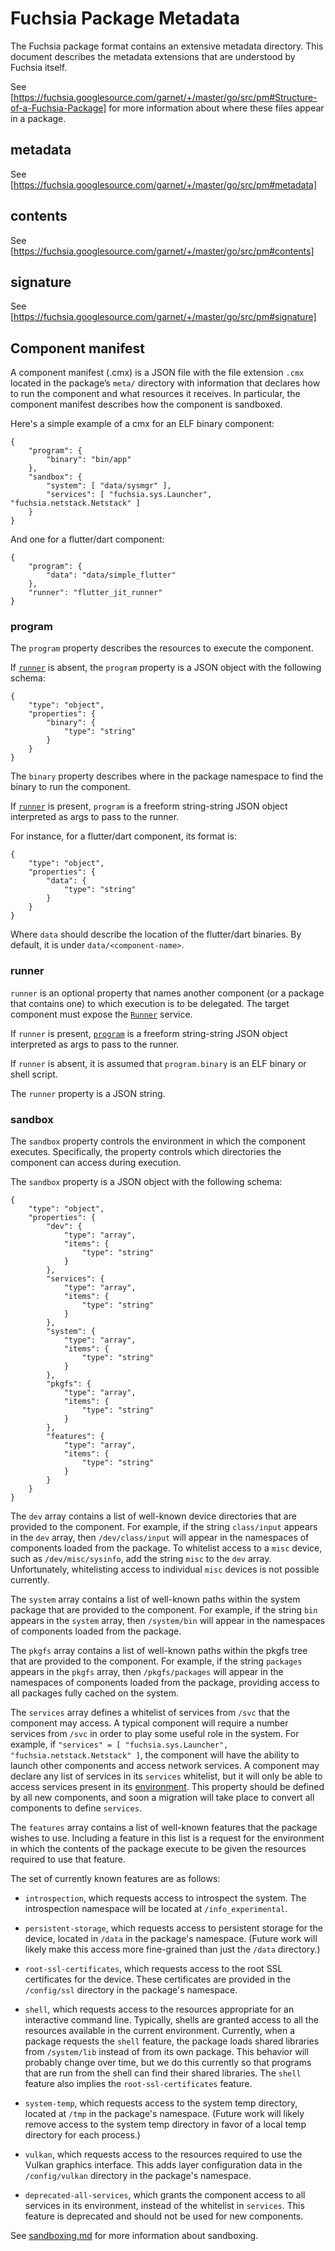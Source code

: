 # Fuchsia Package Metadata

The Fuchsia package format contains an extensive metadata directory. This
document describes the metadata extensions that are understood by Fuchsia
itself.

See [https://fuchsia.googlesource.com/garnet/+/master/go/src/pm#Structure-of-a-Fuchsia-Package] for
more information about where these files appear in a package.

## metadata

See [https://fuchsia.googlesource.com/garnet/+/master/go/src/pm#metadata]

## contents

See [https://fuchsia.googlesource.com/garnet/+/master/go/src/pm#contents]

## signature

See [https://fuchsia.googlesource.com/garnet/+/master/go/src/pm#signature]

## Component manifest

A component manifest (.cmx) is a JSON file with the file extension `.cmx`
located in the package’s `meta/` directory with information that declares
how to run the component and what resources it receives. In particular, the
component manifest describes how the component is sandboxed.

Here's a simple example of a cmx for an ELF binary component:

```
{
    "program": {
        "binary": "bin/app"
    },
    "sandbox": {
        "system": [ "data/sysmgr" ],
        "services": [ "fuchsia.sys.Launcher", "fuchsia.netstack.Netstack" ]
    }
}
```

And one for a flutter/dart component:

```
{
    "program": {
        "data": "data/simple_flutter"
    },
    "runner": "flutter_jit_runner"
}
```

### program

The `program` property describes the resources to execute the component.

If [`runner`](#runner) is absent, the `program` property is a JSON object with
the following schema:

```
{
    "type": "object",
    "properties": {
        "binary": {
            "type": "string"
        }
    }
}
```

The `binary` property describes where in the package namespace to find the
binary to run the component.

If [`runner`](#runner) is present, `program` is a freeform string-string JSON
object interpreted as args to pass to the runner.

For instance, for a flutter/dart component, its format is:

```
{
    "type": "object",
    "properties": {
        "data": {
            "type": "string"
        }
    }
}
```

Where `data` should describe the location of the flutter/dart binaries. By
default, it is under `data/<component-name>`.

### runner

`runner` is an optional property that names another component (or a package
that contains one) to which execution is to be delegated. The target component
must expose the [`Runner`][runner] service.

If `runner` is present, [`program`](#program) is a freeform string-string JSON
object interpreted as args to pass to the runner.

If `runner` is absent, it is assumed that `program.binary` is an ELF binary or
shell script.

The `runner` property is a JSON string.

### sandbox

The `sandbox` property controls the environment in which the component
executes. Specifically, the property controls which directories the component
can access during execution.

The `sandbox` property is a JSON object with the following schema:

```
{
    "type": "object",
    "properties": {
        "dev": {
            "type": "array",
            "items": {
                "type": "string"
            }
        },
        "services": {
            "type": "array",
            "items": {
                "type": "string"
            }
        },
        "system": {
            "type": "array",
            "items": {
                "type": "string"
            }
        },
        "pkgfs": {
            "type": "array",
            "items": {
                "type": "string"
            }
        },
        "features": {
            "type": "array",
            "items": {
                "type": "string"
            }
        }
    }
}
```

The `dev` array contains a list of well-known device directories that are
provided to the component. For example, if the string `class/input` appears in
the `dev` array, then `/dev/class/input` will appear in the namespaces of components
loaded from the package. To whitelist access to a `misc` device, such as
`/dev/misc/sysinfo`, add the string `misc` to the `dev` array. Unfortunately,
whitelisting access to individual `misc` devices is not possible currently.

The `system` array contains a list of well-known paths within the system package
that are provided to the component. For example, if the string `bin` appears
in the `system` array, then `/system/bin` will appear in the namespaces of
components loaded from the package.

The `pkgfs` array contains a list of well-known paths within the pkgfs tree
that are provided to the component. For example, if the string `packages`
appears in the `pkgfs` array, then `/pkgfs/packages` will appear in the
namespaces of components loaded from the package, providing access to all
packages fully cached on the system.

The `services` array defines a whitelist of services from `/svc` that the
component may access. A typical component will require a number services from
`/svc` in order to play some useful role in the system. For example, if
`"services" = [ "fuchsia.sys.Launcher", "fuchsia.netstack.Netstack" ]`, the
component will have the ability to launch other components and access network
services. A component may declare any list of services in its `services`
whitelist, but it will only be able to access services present in its
[environment](../glossary.md#environment). This property should be defined by
all new components, and soon a migration will take place to convert all
components to define `services`.

The `features` array contains a list of well-known features that the package
wishes to use. Including a feature in this list is a request for the environment
in which the contents of the package execute to be given the resources required
to use that feature.

The set of currently known features are as follows:

- `introspection`, which requests access to introspect the system. The
  introspection namespace will be located at `/info_experimental`.

- `persistent-storage`, which requests access to persistent storage for the
  device, located in `/data` in the package's namespace. (Future work will
  likely make this access more fine-grained than just the `/data` directory.)

- `root-ssl-certificates`, which requests access to the root SSL certificates
  for the device. These certificates are provided in the `/config/ssl` directory
  in the package's namespace.

- `shell`, which requests access to the resources appropriate for an interactive
  command line. Typically, shells are granted access to all the resources
  available in the current environment. Currently, when a package requests the
  `shell` feature, the package loads shared libraries from `/system/lib` instead
  of from its own package. This behavior will probably change over time, but we
  do this currently so that programs that are run from the shell can find their
  shared libraries. The `shell` feature also implies the `root-ssl-certificates`
  feature.

- `system-temp`, which requests access to the system temp directory, located at
  `/tmp` in the package's namespace. (Future work will likely remove access to
  the system temp directory in favor of a local temp directory for each
  process.)

- `vulkan`, which requests access to the resources required to use the Vulkan
  graphics interface. This adds layer configuration data in the `/config/vulkan`
  directory in the package's namespace.

- `deprecated-all-services`, which grants the component access to all services
  in its environment, instead of the whitelist in `services`. This feature is
  deprecated and should not be used for new components.

See [sandboxing.md](sandboxing.md) for more information about sandboxing.


[runner]: https://fuchsia.googlesource.com/garnet/+/master/public/fidl/fuchsia.sys/runner.fidl
